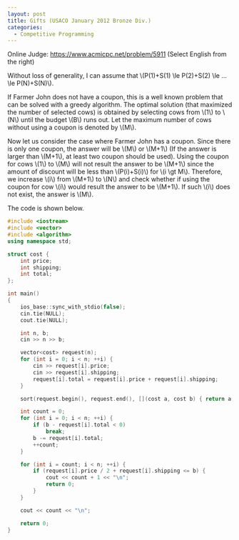```yaml
---
layout: post
title: Gifts (USACO January 2012 Bronze Div.)
categories:
  - Competitive Programming
---
```

Online Judge: <https://www.acmicpc.net/problem/5911> (Select English from the right)

Without loss of generality, I can assume that \\(P(1)+S(1) \le P(2)+S(2) \le ... \le P(N)+S(N)\\).

If Farmer John does not have a coupon, this is a well known problem that can be solved with a greedy algorithm. The optimal solution (that maximized the number of selected cows) is obtained by selecting cows from \\(1\\) to \\(N\\) until the budget \\(B\\) runs out. Let the maximum number of cows without using a coupon is denoted by \\(M\\).

Now let us consider the case where Farmer John has a coupon. Since there is only one coupon, the answer will be \\(M\\) or \\(M+1\\) (If the answer is larger than \\(M+1\\), at least two coupon should be used). Using the coupon for cows \\(1\\) to \\(M\\) will not result the answer to be \\(M+1\\) since the amount of discount will be less than \\(P(i)+S(i)\\) for \\(i \gt M\\). Therefore, we increase \\(i\\) from \\(M+1\\) to \\(N\\) and check whether if using the coupon for cow \\(i\\) would result the answer to be \\(M+1\\). If such \\(i\\) does not exist, the answer is \\(M\\).

The code is shown below.

```c++
#include <iostream>
#include <vector>
#include <algorithm>
using namespace std;

struct cost {
	int price;
	int shipping;
	int total;
};

int main()
{
	ios_base::sync_with_stdio(false);
	cin.tie(NULL);
	cout.tie(NULL);

	int n, b;
	cin >> n >> b;

	vector<cost> request(n);
	for (int i = 0; i < n; ++i) {
		cin >> request[i].price;
		cin >> request[i].shipping;
		request[i].total = request[i].price + request[i].shipping;
	}

	sort(request.begin(), request.end(), [](cost a, cost b) { return a.total < b.total; });

	int count = 0;
	for (int i = 0; i < n; ++i) {
		if (b - request[i].total < 0)
			break;
		b -= request[i].total;
		++count;
	}

	for (int i = count; i < n; ++i) {
		if (request[i].price / 2 + request[i].shipping <= b) {
			cout << count + 1 << "\n";
			return 0;
		}
	}

	cout << count << "\n";

	return 0;
}
```

